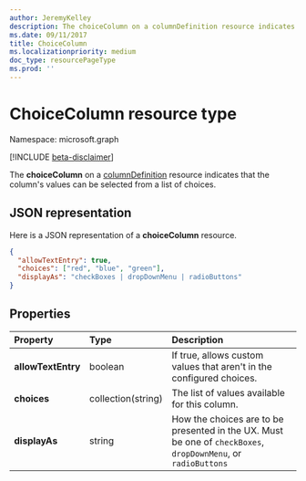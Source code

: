 ```yaml
---
author: JeremyKelley
description: The choiceColumn on a columnDefinition resource indicates that the column's values can be selected from a list of choices.
ms.date: 09/11/2017
title: ChoiceColumn
ms.localizationpriority: medium
doc_type: resourcePageType
ms.prod: ''
---
```


# ChoiceColumn resource type

Namespace: microsoft.graph

[!INCLUDE [beta-disclaimer](../../includes/beta-disclaimer.md)]

The **choiceColumn** on a [columnDefinition](columndefinition.md) resource indicates that the column's values can be selected from a list of choices.

## JSON representation

Here is a JSON representation of a **choiceColumn** resource.

<!-- { "blockType": "resource", "@odata.type": "microsoft.graph.choiceColumn" } -->

```json
{
  "allowTextEntry": true,
  "choices": ["red", "blue", "green"],
  "displayAs": "checkBoxes | dropDownMenu | radioButtons"
}
```

## Properties

| Property           | Type               | Description                                                                                                   |
| :----------------- | :----------------- | :------------------------------------------------------------------------------------------------------------ |
| **allowTextEntry** | boolean            | If true, allows custom values that aren't in the configured choices.                                          |
| **choices**        | collection(string) | The list of values available for this column.                                                                 |
| **displayAs**      | string             | How the choices are to be presented in the UX. Must be one of `checkBoxes`, `dropDownMenu`, or `radioButtons` |

<!--
{
  "type": "#page.annotation",
  "description": "",
  "keywords": "",
  "section": "documentation",
  "tocPath": "Resources/ChoiceColumn",
  "suppressions": []
}
-->
